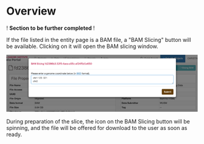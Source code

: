 # Overview

! __Section to be further completed__ !

If the file listed in the entity page is a BAM file, a "BAM Slicing" button will be available. Clicking on it will open the BAM slicing window.

[![BAM Slicing Window](images/gdc-data-portal-bam-slicing.png)](images/gdc-data-portal-bam-slicing.png "Click to see the full image.")

During preparation of the slice, the icon on the BAM Slicing button will be spinning, and the file will be offered for download to the user as soon as ready.
